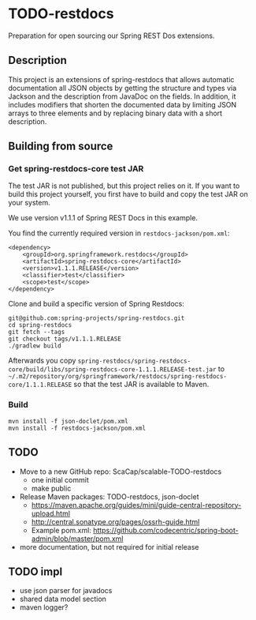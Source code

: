 # TODO-restdocs

Preparation for open sourcing our Spring REST Dos extensions.

## Description

This project is an extensions of spring-restdocs that allows automatic documentation all JSON objects
by getting the structure and types via Jackson and the description from JavaDoc on the fields.
In addition, it includes modifiers that shorten the documented data by limiting JSON arrays to three elements
and by replacing binary data with a short description.

## Building from source

### Get spring-restdocs-core test JAR

The test JAR is not published, but this project relies on it.
If you want to build this project yourself, you first have to build and copy the test JAR on your system.

We use version v1.1.1 of Spring REST Docs in this example.

You find the currently required version in `restdocs-jackson/pom.xml`:

```
<dependency>
    <groupId>org.springframework.restdocs</groupId>
    <artifactId>spring-restdocs-core</artifactId>
    <version>v1.1.1.RELEASE</version>
    <classifier>test</classifier>
    <scope>test</scope>
</dependency>
```

Clone and build a specific version of Spring Restdocs:
```
git@github.com:spring-projects/spring-restdocs.git
cd spring-restdocs
git fetch --tags
git checkout tags/v1.1.1.RELEASE
./gradlew build
```

Afterwards you copy
`spring-restdocs/spring-restdocs-core/build/libs/spring-restdocs-core-1.1.1.RELEASE-test.jar`
to
`~/.m2/repository/org/springframework/restdocs/spring-restdocs-core/1.1.1.RELEASE`
so that the test JAR is available to Maven.

### Build

```
mvn install -f json-doclet/pom.xml
mvn install -f restdocs-jackson/pom.xml
```

## TODO

* Move to a new GitHub repo: ScaCap/scalable-TODO-restdocs
  * one initial commit
  * make public
* Release Maven packages: TODO-restdocs, json-doclet
  * https://maven.apache.org/guides/mini/guide-central-repository-upload.html
  * http://central.sonatype.org/pages/ossrh-guide.html
  * Example pom.xml: https://github.com/codecentric/spring-boot-admin/blob/master/pom.xml
* more documentation, but not required for initial release

## TODO impl
* use json parser for javadocs
* shared data model section
* maven logger?
